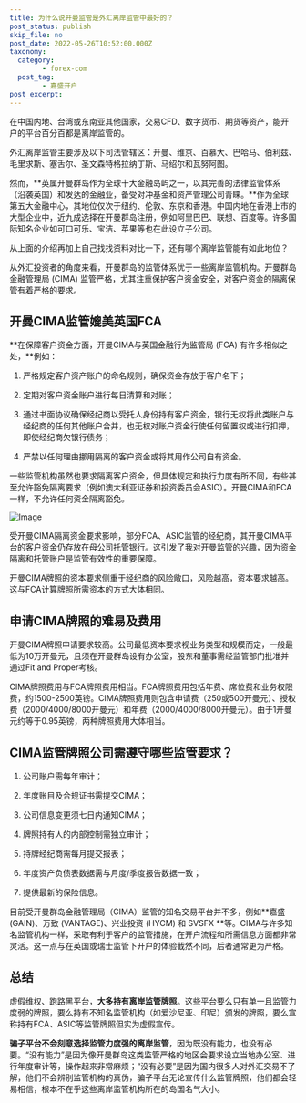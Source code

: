 ```yaml
---
title: 为什么说开曼监管是外汇离岸监管中最好的？
post_status: publish
skip_file: no
post_date: 2022-05-26T10:52:00.000Z
taxonomy:
  category:
        - forex-com
  post_tag:
        - 嘉盛开户
post_excerpt: 
---
```

在中国内地、台湾或东南亚其他国家，交易CFD、数字货币、期货等资产，能开户的平台百分百都是离岸监管的。

外汇离岸监管主要涉及以下司法管辖区：开曼、维京、百慕大、巴哈马、伯利兹、毛里求斯、塞舌尔、圣文森特格拉纳丁斯、马绍尔和瓦努阿图。

然而，**英属开曼群岛作为全球十大金融岛屿之一，以其完善的法律监管体系（沿袭英国）和发达的金融业，备受对冲基金和资产管理公司青睐。**作为全球第五大金融中心，其地位仅次于纽约、伦敦、东京和香港。中国内地在香港上市的大型企业中，近九成选择在开曼群岛注册，例如阿里巴巴、联想、百度等。许多国际知名企业如可口可乐、宝洁、苹果等也在此设立子公司。

从上面的介绍再加上自己找找资料对比一下，还有哪个离岸监管能有如此地位？

从外汇投资者的角度来看，开曼群岛的监管体系优于一些离岸监管机构。开曼群岛金融管理局 (CIMA) 监管严格，尤其注重保护客户资金安全，对客户资金的隔离保管有着严格的要求。

## 开曼CIMA监管媲美英国FCA

**在保障客户资金方面，开曼CIMA与英国金融行为监管局 (FCA) 有许多相似之处，**例如：

1. 严格规定客户资产账户的命名规则，确保资金存放于客户名下；

1. 定期对客户资金账户进行每日清算和对账；

1. 通过书面协议确保经纪商以受托人身份持有客户资金，银行无权将此类账户与经纪商的任何其他账户合并，也无权对账户资金行使任何留置权或进行扣押，即使经纪商欠银行债务；

1. 严禁以任何理由挪用隔离的客户资金或将其用作公司自有资金。

一些监管机构虽然也要求隔离客户资金，但具体规定和执行力度有所不同，有些甚至允许豁免隔离要求（例如澳大利亚证券和投资委员会ASIC）。开曼CIMA和FCA一样，不允许任何资金隔离豁免。

![Image](https://prod-files-secure.s3.us-west-2.amazonaws.com/39ed1227-6d7d-4570-be36-9ccd4a2c4241/bd849744-3fcb-4a37-8312-357962c8f065/image.png?X-Amz-Algorithm=AWS4-HMAC-SHA256&X-Amz-Content-Sha256=UNSIGNED-PAYLOAD&X-Amz-Credential=ASIAZI2LB466UBANRREP%2F20250225%2Fus-west-2%2Fs3%2Faws4_request&X-Amz-Date=20250225T221420Z&X-Amz-Expires=3600&X-Amz-Security-Token=IQoJb3JpZ2luX2VjEBUaCXVzLXdlc3QtMiJGMEQCIFMhAV%2BUltrtN%2FTmlPRti5bp5rikhXtxoMT9qPe%2Bl6lLAiAc11tpZcj2y75h0hQ%2FZf42Hzut8mNQQnqw3rasBdbxwir%2FAwhOEAAaDDYzNzQyMzE4MzgwNSIMJkVikHU4ukMH3rSzKtwD4o2tC4RjoDpW8ImWfF1RrUCz1agr2pT0O18mMCGZgkIxdZ6GkXqEvDQjjxQtl826rBKeH7Hs2dkfntaM35rh2g2r9xgyBH43YbnXhqQ5qQbcxRqIleYtTEUSfKrofobXz5IJKJY15vgBFSuW%2FwxJnVQu6P0dEBGef0NmduVcegGB9M8tDOLydJBd8cz1ocEXtyYoTeLYVn%2FSowzJsp52hTS7Q%2BMaxGHu0NmKDQ3zV5e6K0BEdSPwijOXL1FMLlgwzd2Amx%2BrCcBuvOdEtA0qseBNEM4WwIBFH6N25YJ2mB3c0fu%2FMTtvtgpSI0x19ue4eq3N%2BaNQz1Ulpm9QybVLKVpmqaKAZbu2eOEdOr5LI8ep7if%2FNEZA%2F1xA%2ByIp5uT9clKsJqvRFOVjxCMzzI8CuxBKEYQDE%2Bc%2Fv21Xz6rpmcqd6u8r%2FN%2FNnKvLyqRdUwpl4XJ1gpC7NUQ9KrV1z37TtWCInmo3FGDtdqMd3LQ1mOmP2H0hmVOpoyVvnKo00VpDaZqHyKCfIFx7U12IAxRWJRdIa9oiXzOPbddaERcqBZ6sGlRIq656SF3CB7rl9Xq1GsfDCOQ35qUl0z1lisUMJfBv7pWtPT0rAqw1MxKLMq2IRyMbuCC1dCbBkDYwueP4vQY6pgFXwBgUxXeYvKlybxtt7%2FDLTOY5fmCJYqsr23jjhb6rTE7cASdzNme6ftJGjLYpwdFIPerQgSvqos8RxFLIbjKG5nchcDitdHex4AKLw1%2FSDf4jtEx0q8sAgd%2BocFQ9riOmtTaMIauczOl9AXxU9ZrUnvku7UsoX7b1lCvq3efV8ttUKGgVyH2bu26KHMf6C0x6zyU1erkXDZtIbYUCGQu%2B0EDeBHOT&X-Amz-Signature=ba0d08af6d9dd070622e8942c651764807b6266e191f9f77154623a7a4dbc596&X-Amz-SignedHeaders=host&x-id=GetObject)

受开曼CIMA隔离资金要求影响，部分FCA、ASIC监管的经纪商，其开曼CIMA平台的客户资金仍存放在母公司托管银行。这引发了我对开曼监管的兴趣，因为资金隔离和托管账户是监管有效性的重要保障。

开曼CIMA牌照的资本要求侧重于经纪商的风险敞口，风险越高，资本要求越高。这与FCA计算牌照所需资本的方式大体相同。

## **申请CIMA牌照的难易及费用**

开曼CIMA牌照申请要求较高。公司最低资本要求视业务类型和规模而定，一般最低为10万开曼元，且须在开曼群岛设有办公室，股东和董事需经监管部门批准并通过Fit and Proper考核。

CIMA牌照费用与FCA牌照费用相当。FCA牌照费用包括年费、席位费和业务权限费，约1500-2500英镑。CIMA牌照费用则包含申请费（250或500开曼元）、授权费（2000/4000/8000开曼元）和年费（2000/4000/8000开曼元）。由于1开曼元约等于0.95英镑，两种牌照费用大体相当。

## CIMA监管牌照公司需遵守哪些监管要求？

1. 公司账户需每年审计；

1. 年度账目及合规证书需提交CIMA；

1. 公司信息变更须七日内通知CIMA；

1. 牌照持有人的内部控制需独立审计；

1. 持牌经纪商需每月提交报表；

1. 年度资产负债表数据需与月度/季度报告数据一致；

1. 提供最新的保险信息。

目前受开曼群岛金融管理局（CIMA）监管的知名交易平台并不多，例如**嘉盛 (GAIN)、万致 (VANTAGE)、兴业投资 (HYCM) 和 SVSFX **等。CIMA与许多知名监管机构一样，采取有利于客户的监管措施，在开户流程和所需信息方面都非常灵活。这一点与在英国或瑞士监管下开户的体验截然不同，后者通常更为严格。

## 总结

虚假维权、跑路黑平台，**大多持有离岸监管牌照**。这些平台要么只有单一且监管力度弱的牌照，要么持有不知名监管机构（如爱沙尼亚、印尼）颁发的牌照，要么宣称持有FCA、ASIC等监管牌照但实为虚假宣传。

**骗子平台不会刻意选择监管力度强的离岸监管**，因为既没有能力，也没有必要。“没有能力”是因为像开曼群岛这类监管严格的地区会要求设立当地办公室、进行年度审计等，操作起来非常麻烦；“没有必要”是因为国内很多人对外汇交易不了解，他们不会辨别监管机构的真伪，骗子平台无论宣传什么监管牌照，他们都会轻易相信，根本不在乎这些离岸监管机构所在的岛国名气大小。